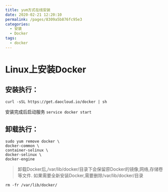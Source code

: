 ```yaml
---
title: yum方式在线安装
date: 2020-02-21 12:20:10
permalink: /pages/8309a5b876fc95e3
categories: 
  - 安装
  - Docker
tags: 
  - docker
---
```

# Linux上安装Docker
## 安装执行：
```shell
curl -sSL https://get.daocloud.io/docker | sh
```
安装完成后启动服务
`service docker start`
## 卸载执行：
```shell
sudo yum remove docker \
docker-common \
container-selinux \
docker-selinux \
docker-engine
```
> 卸载Docker后,/var/lib/docker/目录下会保留原Docker的镜像,网络,存储卷等文件. 如果需要全新安装Docker,需要删除/var/lib/docker/目录

`rm -fr /var/lib/docker/`

